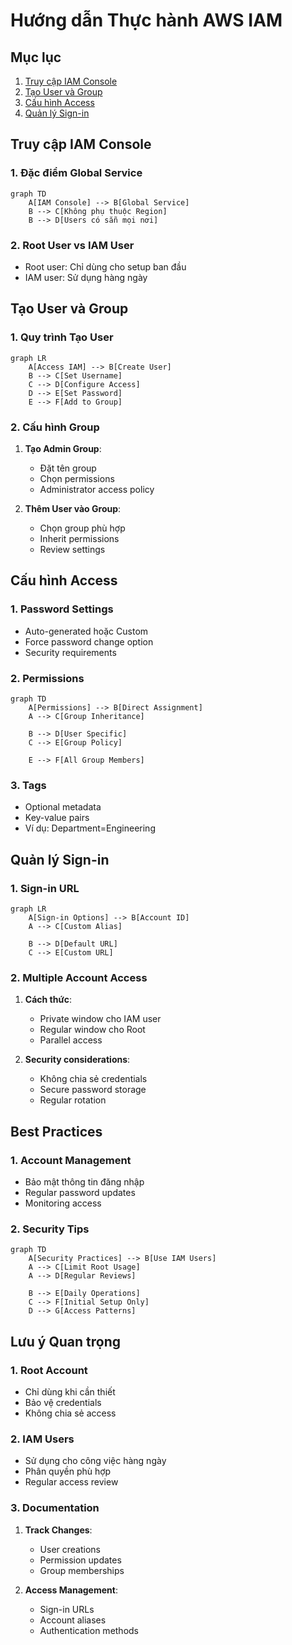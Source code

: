 # Hướng dẫn Thực hành AWS IAM

## Mục lục
1. [Truy cập IAM Console](#truy-cập-iam-console)
2. [Tạo User và Group](#tạo-user-và-group)
3. [Cấu hình Access](#cấu-hình-access)
4. [Quản lý Sign-in](#quản-lý-sign-in)

## Truy cập IAM Console

### 1. Đặc điểm Global Service
```mermaid
graph TD
    A[IAM Console] --> B[Global Service]
    B --> C[Không phụ thuộc Region]
    B --> D[Users có sẵn mọi nơi]
```

### 2. Root User vs IAM User
- Root user: Chỉ dùng cho setup ban đầu
- IAM user: Sử dụng hàng ngày

## Tạo User và Group

### 1. Quy trình Tạo User
```mermaid
graph LR
    A[Access IAM] --> B[Create User]
    B --> C[Set Username]
    C --> D[Configure Access]
    D --> E[Set Password]
    E --> F[Add to Group]
```

### 2. Cấu hình Group
1. **Tạo Admin Group**:
   - Đặt tên group
   - Chọn permissions
   - Administrator access policy

2. **Thêm User vào Group**:
   - Chọn group phù hợp
   - Inherit permissions
   - Review settings

## Cấu hình Access

### 1. Password Settings
- Auto-generated hoặc Custom
- Force password change option
- Security requirements

### 2. Permissions
```mermaid
graph TD
    A[Permissions] --> B[Direct Assignment]
    A --> C[Group Inheritance]
    
    B --> D[User Specific]
    C --> E[Group Policy]
    
    E --> F[All Group Members]
```

### 3. Tags
- Optional metadata
- Key-value pairs
- Ví dụ: Department=Engineering

## Quản lý Sign-in

### 1. Sign-in URL
```mermaid
graph LR
    A[Sign-in Options] --> B[Account ID]
    A --> C[Custom Alias]
    
    B --> D[Default URL]
    C --> E[Custom URL]
```

### 2. Multiple Account Access
1. **Cách thức**:
   - Private window cho IAM user
   - Regular window cho Root
   - Parallel access

2. **Security considerations**:
   - Không chia sẻ credentials
   - Secure password storage
   - Regular rotation

## Best Practices

### 1. Account Management
- Bảo mật thông tin đăng nhập
- Regular password updates
- Monitoring access

### 2. Security Tips
```mermaid
graph TD
    A[Security Practices] --> B[Use IAM Users]
    A --> C[Limit Root Usage]
    A --> D[Regular Reviews]
    
    B --> E[Daily Operations]
    C --> F[Initial Setup Only]
    D --> G[Access Patterns]
```

## Lưu ý Quan trọng

### 1. Root Account
- Chỉ dùng khi cần thiết
- Bảo vệ credentials
- Không chia sẻ access

### 2. IAM Users
- Sử dụng cho công việc hàng ngày
- Phân quyền phù hợp
- Regular access review

### 3. Documentation
1. **Track Changes**:
   - User creations
   - Permission updates
   - Group memberships

2. **Access Management**:
   - Sign-in URLs
   - Account aliases
   - Authentication methods